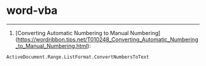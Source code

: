 # word-vba
---
1. [Converting Automatic Numbering to Manual Numbering] (https://wordribbon.tips.net/T010248_Converting_Automatic_Numbering_to_Manual_Numbering.html):
```
ActiveDocument.Range.ListFormat.ConvertNumbersToText
```
